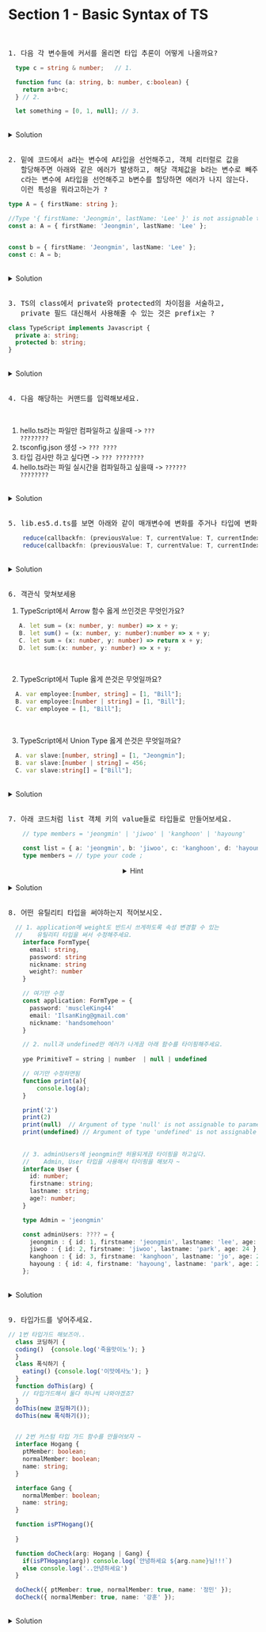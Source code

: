 # Section 1 - Basic Syntax of TS

<br>


<pre>1. 다음 각 변수들에 커서를 올리면 타입 추론이 어떻게 나올까요? </pre>

```typescript
  type c = string & number;   // 1.

  function func (a: string, b: number, c:boolean) { 
    return a+b+c;
  } // 2.

  let something = [0, 1, null]; // 3.
```

<br>

<details>
  <summary>Solution</summary>
  <pre>1번 같은 경우는 string과 number를 intersection은 불가능하므로 타입 추론결과 never가 나온다.<br>
2번은 매개변수가 다양한 타입으로 들어오고 '+' 연산자를 써 주었는데, 이렇게 되면 문자열로 암묵적으로 타입변환으로 일어나 반환 타입이 string으로 잡힌다.<br>
3번은 말그대로 숫자와 null이 같이 있는 배열이니 number | null[]</pre>
</details>

<br>

<pre>2. 밑에 코드에서 a라는 변수에 A타입을 선언해주고, 객체 리터럴로 값을<br>   할당해주면 아래와 같은 에러가 발생하고, 해당 객체값을 b라는 변수로 빼주고,<br>   c라는 변수에 A타입을 선언해주고 b변수를 할당하면 에러가 나지 않는다.<br>   이런 특성을 뭐라고하는가 ?</pre>

```typescript
type A = { firstName: string };

//Type '{ firstName: 'Jeongmin', lastName: 'Lee' }' is not assignable to type 'A'.
const a: A = { firstName: 'Jeongmin', lastName: 'Lee' };


const b = { firstName: 'Jeongmin', lastName: 'Lee' };
const c: A = b;
```

<br>

<details>
  <summary>Solution</summary>
  <strong>잉여 속성 검사</strong>
</details>

<br>

<pre>3. TS의 class에서 private와 protected의 차이점을 서술하고, 
   private 필드 대신해서 사용해줄 수 있는 것은 prefix는 ? </pre>

```typescript
class TypeScript implements Javascript {
  private a: string;
  protected b: string;
}
```

<br>

<details>
  <summary>Solution</summary>
  <pre>private와 protected는 공통적으로 클래스 내부에서 사용할 수 있고 인스턴스에서 사용을 못하지만, 
pretected 클래스를 부모로써 상속받은 클래스만은 접근이 가능하다.
그리고 private 대신에 앞에 '#' prefix를 통해 private 필드 선언이 가능하다.</pre>

```typescript
  class TypeScript implements Javascript {
  #a: string;
  protected b: string;
}
```
</details>

<br>


<pre>4. 다음 해당하는 커맨드를 입력해보세요. </pre>

<br>

1. hello.ts라는 파일만 컴파일하고 싶을때 -> <code>??? ????????</code><br>
2. tsconfig.json 생성 -> <code>??? ????</code> <br>
3. 타입 검사만 하고 싶다면 -> <code>??? ????????</code> <br>
4. hello.ts라는 파일 실시간을 컴파일하고 싶을때 -> <code>?????? ????????</code>


<br>

<details>
  <summary>Solution</summary>
  <pre>1. npx tsc hello.ts
2. npx tsc -init
3. tsc --noEmi
4. hello.ts --watch</pre>

</details>

<br>


<pre>5. lib.es5.d.ts를 보면 아래와 같이 매개변수에 변화를 주거나 타입에 변화를 주어 다른 버전의 같은 함수를 정의해 놓는 것을 뭐라고 하나요? </pre>

```typescript
    reduce(callbackfn: (previousValue: T, currentValue: T, currentIndex: number, array: readonly T[]) => T): T;
    reduce(callbackfn: (previousValue: T, currentValue: T, currentIndex: number, array: readonly T[]) => T, initialValue: T): T;
```

<br>

<details>
  <summary>Solution</summary>
  <strong>오버로딩(Overloading)</strong>
  <pre>한줄에 타입정의 구현을 죽었다 깨어나도 못하는 경우에 사용하면 되시겠다.</pre>

</details>

<br>

<pre>6. 객관식 맞쳐보세용 </pre>

1. TypeScript에서 Arrow 함수 옳게 쓰인것은 무엇인가요? 
```typescript
   A. let sum = (x: number, y: number) => x + y;
   B. let sum() = (x: number, y: number):number => x + y;
   C. let sum = (x: number, y: number) => return x + y;
   D. let sum:(x: number, y: number) => x + y;
```

<br>

2. TypeScript에서 Tuple 옳게 쓴것은 무엇일까요?
```typescript
  A. var employee:[number, string] = [1, "Bill"];
  B. var employee:[number | string] = [1, "Bill"];
  C. var employee = [1, "Bill"];
```

<br>

3. TypeScript에서 Union Type 옳게 쓴것은 무엇일까요?
```typescript
  A. var slave:[number, string] = [1, "Jeongmin"];
  B. var slave:[number | string] = 456;
  C. var slave:string[] = ["Bill"];
```

<br>

<details>
  <summary>Solution</summary>
  <strong>1. A <br>2. A<br> 3. B</strong>

</details>

<br>

<pre>7. 아래 코드처럼 list 객체 키의 value들로 타입들로 만들어보세요.</pre>

```typescript
    // type members = 'jeongmin' | 'jiwoo' | 'kanghoon' | 'hayoung'
    
    const list = { a: 'jeongmin', b: 'jiwoo', c: 'kanghoon', d: 'hayoung' } as const 
    type members = // type your code ;
```
<div align="center">
  <details>
    <summary>Hint</summary>
    <pre>keyof 와 typeof 사용해보세요.</pre>
  </details>
</div>

<br>

<details>
  <summary>Solution</summary>
  
  ```typescript
    const list = { a: 'jeongmin', b: 'jiwoo', c: 'kanghoon', d: 'hayoung' } as const 
    type members = typeof list[keyof typeof list];
  ``` 
</details>

<br>

<pre>8. 어떤 유틸리티 타입을 써야하는지 적어보시오.</pre>

```typescript
  // 1. application에 weight도 반드시 쓰게하도록 속성 변경할 수 있는
  //    유틸리티 타입을 써서 수정해주세요. 
    interface FormType{
      email: string,
      password: string
      nickname: string
      weight?: number
    }

    // 여기만 수정 
    const application: FormType = {
      password: 'muscleKing44'
      email: 'IlsanKing@gmail.com'
      nickname: 'handsomehoon'
    }

    // 2. null과 undefined만 에러가 나게끔 아래 함수를 타이핑해주세요.
    
    ype PrimitiveT = string | number  | null | undefined  

    // 여기만 수정하면됨 
    function print(a){
        console.log(a);
    }

    print('2')
    print(2)
    print(null)  // Argument of type 'null' is not assignable to parameter of type     
    print(undefined) // Argument of type 'undefined' is not assignable to parameter of type  
    
    
    // 3. adminUsers에 jeongmin만 허용되게끔 타이핑을 하고싶다.
    //    Admin, User 타입을 사용해서 타이핑을 해보자 ~  
    interface User {
      id: number;
      firstname: string;
      lastname: string;
      age?: number;
    }

    type Admin = 'jeongmin'

    const adminUsers: ???? = {
      jeongmin : { id: 1, firstname: 'jeongmin', lastname: 'lee', age: 26 },
      jiwoo : { id: 2, firstname: 'jiwoo', lastname: 'park', age: 24 },
      kanghoon : { id: 3, firstname: 'kanghoon', lastname: 'jo', age: 28 },
      hayoung : { id: 4, firstname: 'hayoung', lastname: 'park', age: 24 },
    };
```
<br>

<details>
  <summary>Solution</summary>
  
  ```typescript
    // 1번 정답
    const application: Required<FormType> = {
      password: 'muscleKing44',
      email: 'IlsanKing@gmail.com',
      nickname: 'handsomehoon',
      weight: 131
    }

    // 2번 정답 
    function print(a: NonNullable<PrimitiveT>){
        console.log(a);
    }

    // 3번 정답
    const adminUsers: Record<Admin, User> = {
      jeongmin : { id: 1, firstname: 'jeongmin', lastname: 'lee', age: 26 },
      jiwoo : { id: 2, firstname: 'jiwoo', lastname: 'park', age: 24 },
      kanghoon : { id: 3, firstname: 'kanghoon', lastname: 'jo', age: 28 },
      hayoung : { id: 4, firstname: 'hayoung', lastname: 'park', age: 24 },
    };
  ``` 
</details>

<br>

<pre>9. 타입가드를 넣어주세요. </pre>

```typescript
// 1번 타입가드 해보즈아..
  class 코딩하기 {
  coding()  {console.log('죽을맛이노'); }
  }
  class 폭식하기 {
    eating() {console.log('이맛에사노'); }
  }
  function doThis(arg) {
    // 타입가드해서 둘다 하나씩 나와야겠죠? 
  }
  doThis(new 코딩하기());
  doThis(new 폭식하기());


  // 2번 커스텀 타입 가드 함수를 만들어보자 ~ 
  interface Hogang {
    ptMember: boolean;
    normalMember: boolean;
    name: string;
  }

  interface Gang {
    normalMember: boolean;
    name: string;
  }

  function isPTHogang(){
    
  }

  function doCheck(arg: Hogang | Gang) {
    if(isPTHogang(arg)) console.log(`안녕하세요 ${arg.name}님!!!`)
    else console.log('..안녕하세요')
  }

  doCheck({ ptMember: true, normalMember: true, name: '정민' });
  doCheck({ normalMember: true, name: '강훈' });
```

<br>

<details>
  <summary>Solution</summary>
  
  ```typescript
  // 1번 정답 
  function doThis(arg) {
  if (arg instanceof 코딩하기) arg.coding();
  else arg.eating();
  }

  //2번 정답
   function isPTHogang(arg: any): arg is Hogang {
    return arg.ptMember !== undefined;
  }
  ```
</details>

<br>